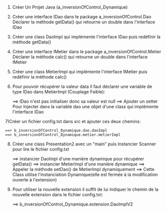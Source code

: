 1) Créer Un Projet Java (a_inversionOfControl_Dynamique)

2) Créer une interface IDao dans le package a_inversionOfControl.Dao
	Déclarer la méthode getData() qui retourne un double dans l'interface IDao
	
3) Créer une class DaoImpl qui implémente l'interface IDao puis redéfinir la méthode getData()

4) Créer une interface IMetier dans le package a_inversionOfControl.Metier
   Déclarer la méthode calc() qui retourne un double dans l'interface IMetier
   
5) Créer une class MetierImpl qui implémente l'interface IMetier puis redéfinir la méthode calc()

6) Pour pouvoir récupérer la valeur data il faut déclarer une variable de type IDao dans MetierImpl
   (Couplage Faible):
 
	==> IDao n'est pas initialiser donc sa valeur est null
	==> Ajouter un setter Pour Injecter dans la variable dao une objet d'une class qui implémente l'interface IDao   

7)Créer un fichier config.txt dans src et ajouter ces deux chemins:

	==> b_inversionOfControl_Dynamique.dao.daoImpl
	==> b_inversionOfControl_Dynamique.metier.metierImpl

8) Créer une class Presentation2 avec un "main" puis Instancier Scanner pour lire le fichier config.txt

    ==> instancier DaoImpl d'une manière dynamique pour récupérer getData()
    ==> instancier MetierImpl d'une manière dynamique 
    ==> Appeler la méthode setDao() de MetierImpl dynamiquement
    ==> Cette Class utilise l'instanciation Dynamique(elle est fermée à la modification ouverte à l'extension)

9) Pour utiliser la nouvelle extension il suffit de lui indiquer le chemin de la nouvelle extension dans
   le fichier config.txt:   

	==> b_inversionOfControl_Dynamique.extension.DaoImplV2


